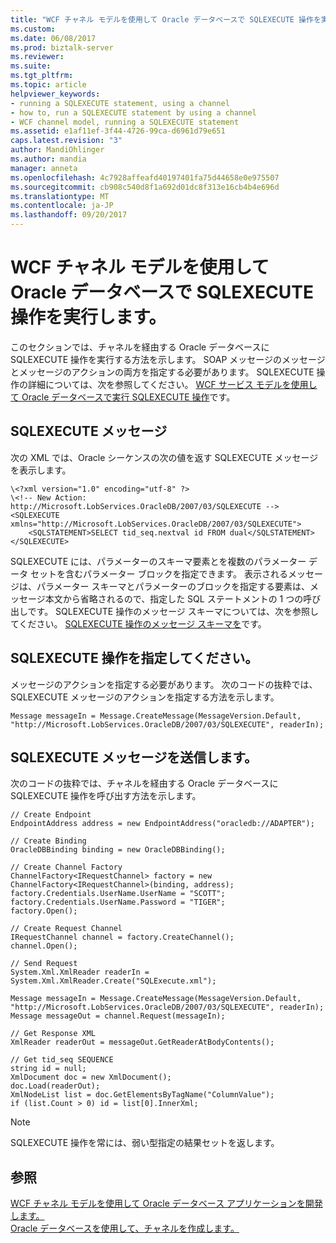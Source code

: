 ```yaml
---
title: "WCF チャネル モデルを使用して Oracle データベースで SQLEXECUTE 操作を実行 |Microsoft ドキュメント"
ms.custom: 
ms.date: 06/08/2017
ms.prod: biztalk-server
ms.reviewer: 
ms.suite: 
ms.tgt_pltfrm: 
ms.topic: article
helpviewer_keywords:
- running a SQLEXECUTE statement, using a channel
- how to, run a SQLEXECUTE statement by using a channel
- WCF channel model, running a SQLEXECUTE statement
ms.assetid: e1af11ef-3f44-4726-99ca-d6961d79e651
caps.latest.revision: "3"
author: MandiOhlinger
ms.author: mandia
manager: anneta
ms.openlocfilehash: 4c7928affeafd40197401fa75d44658e0e975507
ms.sourcegitcommit: cb908c540d8f1a692d01dc8f313e16cb4b4e696d
ms.translationtype: MT
ms.contentlocale: ja-JP
ms.lasthandoff: 09/20/2017
---
```

# <a name="run-a-sqlexecute-operation-in-oracle-database-using-the-wcf-channel-model"></a>WCF チャネル モデルを使用して Oracle データベースで SQLEXECUTE 操作を実行します。
このセクションでは、チャネルを経由する Oracle データベースに SQLEXECUTE 操作を実行する方法を示します。 SOAP メッセージのメッセージとメッセージのアクションの両方を指定する必要があります。 SQLEXECUTE 操作の詳細については、次を参照してください。 [WCF サービス モデルを使用して Oracle データベースで実行 SQLEXECUTE 操作](../../adapters-and-accelerators/adapter-oracle-database/run-sqlexecute-operation-in-oracle-database-using-the-wcf-service-model.md)です。  
  
## <a name="the-sqlexecute-message"></a>SQLEXECUTE メッセージ  
 次の XML では、Oracle シーケンスの次の値を返す SQLEXECUTE メッセージを表示します。  
  
```  
\<?xml version="1.0" encoding="utf-8" ?>  
\<!-- New Action: http://Microsoft.LobServices.OracleDB/2007/03/SQLEXECUTE -->  
<SQLEXECUTE xmlns="http://Microsoft.LobServices.OracleDB/2007/03/SQLEXECUTE">  
    <SQLSTATEMENT>SELECT tid_seq.nextval id FROM dual</SQLSTATEMENT>  
</SQLEXECUTE>  
```  
  
 SQLEXECUTE には、パラメーターのスキーマ要素とを複数のパラメーター データ セットを含むパラメーター ブロックを指定できます。 表示されるメッセージは、パラメーター スキーマとパラメーターのブロックを指定する要素は、メッセージ本文から省略されるので、指定した SQL ステートメントの 1 つの呼び出しです。 SQLEXECUTE 操作のメッセージ スキーマについては、次を参照してください。 [SQLEXECUTE 操作のメッセージ スキーマを](../../adapters-and-accelerators/adapter-oracle-database/message-schemas-for-the-sqlexecute-operation.md)です。  
  
## <a name="specifying-the-sqlexecute-action"></a>SQLEXECUTE 操作を指定してください。  
 メッセージのアクションを指定する必要があります。 次のコードの抜粋では、SQLEXECUTE メッセージのアクションを指定する方法を示します。  
  
```  
Message messageIn = Message.CreateMessage(MessageVersion.Default, "http://Microsoft.LobServices.OracleDB/2007/03/SQLEXECUTE", readerIn);  
```  
  
## <a name="sending-the-sqlexecute-message"></a>SQLEXECUTE メッセージを送信します。  
 次のコードの抜粋では、チャネルを経由する Oracle データベースに SQLEXECUTE 操作を呼び出す方法を示します。  
  
```  
// Create Endpoint  
EndpointAddress address = new EndpointAddress("oracledb://ADAPTER");  
  
// Create Binding  
OracleDBBinding binding = new OracleDBBinding();  
  
// Create Channel Factory  
ChannelFactory<IRequestChannel> factory = new ChannelFactory<IRequestChannel>(binding, address);  
factory.Credentials.UserName.UserName = "SCOTT";  
factory.Credentials.UserName.Password = "TIGER";  
factory.Open();  
  
// Create Request Channel  
IRequestChannel channel = factory.CreateChannel();  
channel.Open();  
  
// Send Request  
System.Xml.XmlReader readerIn = System.Xml.XmlReader.Create("SQLExecute.xml");  
  
Message messageIn = Message.CreateMessage(MessageVersion.Default, "http://Microsoft.LobServices.OracleDB/2007/03/SQLEXECUTE", readerIn);  
Message messageOut = channel.Request(messageIn);  
  
// Get Response XML  
XmlReader readerOut = messageOut.GetReaderAtBodyContents();  
  
// Get tid_seq SEQUENCE  
string id = null;  
XmlDocument doc = new XmlDocument();  
doc.Load(readerOut);  
XmlNodeList list = doc.GetElementsByTagName("ColumnValue");  
if (list.Count > 0) id = list[0].InnerXml;  
```  
  
> [!NOTE]
>  SQLEXECUTE 操作を常には、弱い型指定の結果セットを返します。  
  
## <a name="see-also"></a>参照  
 [WCF チャネル モデルを使用して Oracle データベース アプリケーションを開発します。](../../adapters-and-accelerators/adapter-oracle-database/develop-oracle-database-applications-using-the-wcf-channel-model.md)  
 [Oracle データベースを使用して、チャネルを作成します。](../../adapters-and-accelerators/adapter-oracle-database/create-a-channel-using-oracle-database.md)